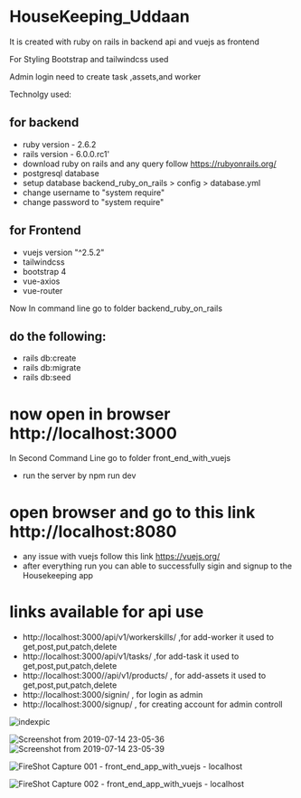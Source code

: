 # HouseKeeping_Uddaan
It is created with ruby on rails in backend api and vuejs as frontend

For Styling Bootstrap and tailwindcss used

Admin login need to create task ,assets,and worker

Technolgy used:

## for backend

* ruby version - 2.6.2
* rails version - 6.0.0.rc1'
* download ruby on rails and any query follow https://rubyonrails.org/
* postgresql database
* setup database backend_ruby_on_rails > config > database.yml
* change username to "system require"
* change password to "system require"

## for Frontend
* vuejs version "^2.5.2"
* tailwindcss
* bootstrap 4
* vue-axios
* vue-router

Now
In command line go to folder backend_ruby_on_rails
## do the following:
* rails db:create
* rails db:migrate
* rails db:seed
# now open in browser http://localhost:3000

In Second Command Line go to folder front_end_with_vuejs
* run the server by npm run dev
# open browser and go to this link http://localhost:8080
* any issue with vuejs follow this link https://vuejs.org/
* after everything run you can able to successfully sigin and signup to the Housekeeping app

# links available for api use
* http://localhost:3000/api/v1/workerskills/  ,for add-worker it used to get,post,put,patch,delete
* http://localhost:3000/api/v1/tasks/ ,for add-task it used to get,post,put,patch,delete
* http://localhost:3000//api/v1/products/ , for add-assets it used to get,post,put,patch,delete
* http://localhost:3000/signin/ , for login as admin
* http://localhost:3000/signup/ , for creating account for admin controll 


![indexpic](https://user-images.githubusercontent.com/31169310/61187605-1f78f400-a691-11e9-833d-677fa32990e0.jpg)


![Screenshot from 2019-07-14 23-05-36](https://user-images.githubusercontent.com/31169310/61187189-51d42280-a68c-11e9-91b5-739e46d57b07.png)
![Screenshot from 2019-07-14 23-05-39](https://user-images.githubusercontent.com/31169310/61187190-53054f80-a68c-11e9-8c8a-c4c0c663cc00.png)


![FireShot Capture 001 - front_end_app_with_vuejs - localhost](https://user-images.githubusercontent.com/31169310/61187175-1df8fd00-a68c-11e9-9410-05b9ed7a952a.png)

![FireShot Capture 002 - front_end_app_with_vuejs - localhost](https://user-images.githubusercontent.com/31169310/61187176-1fc2c080-a68c-11e9-9a01-0bdb0fdfc5ab.png)

